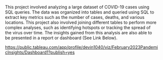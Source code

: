 This project involved analyzing a large dataset of COVID-19 cases using SQL queries. The data was organized into tables and queried using SQL to extract key metrics such as the number of cases, deaths, and various locations. This project also involved joining different tables to perform more complex analyses, such as identifying hotspots or tracking the spread of the virus over time. The insights gained from this analysis are also able to be presented in a report or dashboard (See Link Below).

https://public.tableau.com/app/profile/devin1040/viz/February2023PandemicInsights/Dashboard1?publish=yes
